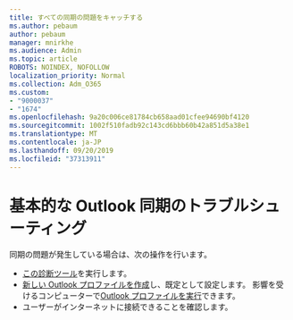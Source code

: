 ```yaml
---
title: すべての同期の問題をキャッチする
ms.author: pebaum
author: pebaum
manager: mnirkhe
ms.audience: Admin
ms.topic: article
ROBOTS: NOINDEX, NOFOLLOW
localization_priority: Normal
ms.collection: Adm_O365
ms.custom:
- "9000037"
- "1674"
ms.openlocfilehash: 9a20c006ce81784cb658aad01cfee94690bf4120
ms.sourcegitcommit: 1002f510fadb92c143cd6bbb60b42a851d5a38e1
ms.translationtype: MT
ms.contentlocale: ja-JP
ms.lasthandoff: 09/20/2019
ms.locfileid: "37313911"
---
```

# <a name="basic-outlook-sync-troubleshooting"></a>基本的な Outlook 同期のトラブルシューティング

同期の問題が発生している場合は、次の操作を行います。

- [この診断ツール](https://aka.ms/sara-outlooksendreceive)を実行します。
- [新しい Outlook プロファイルを作成](https://support.office.com/article/f544c1ba-3352-4b3b-be0b-8d42a540459d)し、既定として設定します。 影響を受けるコンピューターで[Outlook プロファイルを実行](https://aka.ms/SaRA-OutlookSetupProfile)できます。
- ユーザーがインターネットに接続できることを確認します。 